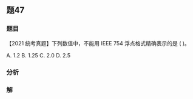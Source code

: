 ## 题47
### 题目
【2021 统考真题】下列数值中，不能用 IEEE 754 浮点格式精确表示的是 ( )。

A. 1.2 B. 1.25 C. 2.0 D. 2.5
### 分析

### 解